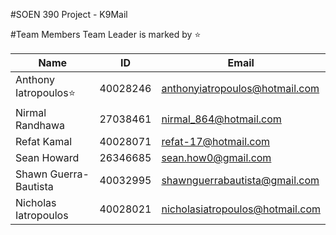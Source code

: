 #SOEN 390 Project - K9Mail

#Team Members
Team Leader is marked by ⭐

| Name                  	| ID       	| Email                           	|
|-----------------------	|----------	|---------------------------------	|
| Anthony Iatropoulos⭐  	| 40028246 	| anthonyiatropoulos@hotmail.com  	|
| Nirmal Randhawa       	| 27038461 	| nirmal_864@hotmail.com          	|
| Refat Kamal           	| 40028071 	| refat-17@hotmail.com            	|
| Sean Howard           	| 26346685 	| sean.how0@gmail.com             	|
| Shawn Guerra-Bautista 	| 40032995 	| shawnguerrabautista@gmail.com   	|
| Nicholas Iatropoulos  	| 40028021 	| nicholasiatropoulos@hotmail.com 	|
